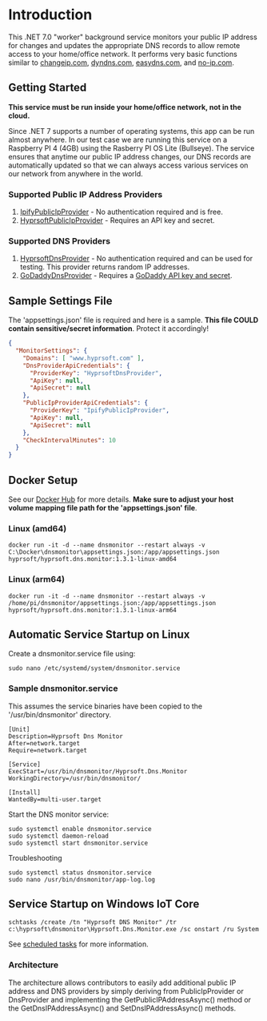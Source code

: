 # Introduction 
This .NET 7.0 "worker" background service monitors your public IP address for changes and updates the appropriate DNS records to allow remote access to your home/office network.
It performs very basic functions similar to [changeip.com](https://changeip.com), [dyndns.com](https://dyndns.com), [easydns.com](https://easydns.com), and [no-ip.com](https://noip.com).

## Getting Started
<b>This service must be run inside your home/office network, not in the cloud.</b>

Since .NET 7 supports a number of operating systems, this app can be run almost anywhere.
In our test case we are running this service on a Raspberry PI 4 (4GB) using the Rasberry PI OS Lite (Bullseye).
The service ensures that anytime our public IP address changes, our DNS records are automatically updated so that we can always access various services on our network from anywhere in the world.

### Supported Public IP Address Providers
1. [IpifyPublicIpProvider](https://www.ipify.org/) - No authentication required and is free.
2. [HyprsoftPublicIpProvider](https://hyprsoftidentity.azurewebsites.net/) - Requires an API key and secret.

### Supported DNS Providers
1. [HyprsoftDnsProvider](https://www.hyprsoft.com/) - No authentication required and can be used for testing.  This provider returns random IP addresses.
2. [GoDaddyDnsProvider](https://www.godaddy.com/) - Requires a [GoDaddy API key and secret](https://developer.godaddy.com/keys).

## Sample Settings File
The 'appsettings.json' file is required and here is a sample.  <b>This file COULD contain sensitive/secret information</b>.  Protect it accordingly!
~~~json
{
  "MonitorSettings": {
    "Domains": [ "www.hyprsoft.com" ],
    "DnsProviderApiCredentials": {
      "ProviderKey": "HyprsoftDnsProvider",
      "ApiKey": null,
      "ApiSecret": null
    },
    "PublicIpProviderApiCredentials": {
      "ProviderKey": "IpifyPublicIpProvider",
      "ApiKey": null,
      "ApiSecret": null
    },
    "CheckIntervalMinutes": 10
  }
}
~~~

## Docker Setup
See our [Docker Hub](https://hub.docker.com/repository/docker/hyprsoft/hyprsoft.dns.monitor) for more details.  <b>Make sure to adjust your host volume mapping file path for the 'appsettings.json' file</b>.
### Linux (amd64)
```
docker run -it -d --name dnsmonitor --restart always -v C:\Docker\dnsmonitor\appsettings.json:/app/appsettings.json hyprsoft/hyprsoft.dns.monitor:1.3.1-linux-amd64
```
### Linux (arm64)
```
docker run -it -d --name dnsmonitor --restart always -v /home/pi/dnsmonitor/appsettings.json:/app/appsettings.json hyprsoft/hyprsoft.dns.monitor:1.3.1-linux-arm64
```

## Automatic Service Startup on Linux
Create a dnsmonitor.service file using:
```
sudo nano /etc/systemd/system/dnsmonitor.service
```

### Sample dnsmonitor.service
This assumes the service binaries have been copied to the '/usr/bin/dnsmonitor' directory.
```
[Unit]
Description=Hyprsoft Dns Monitor
After=network.target
Require=network.target

[Service]
ExecStart=/usr/bin/dnsmonitor/Hyprsoft.Dns.Monitor
WorkingDirectory=/usr/bin/dnsmonitor/

[Install]
WantedBy=multi-user.target
```

Start the DNS monitor service:
```
sudo systemctl enable dnsmonitor.service
sudo systemctl daemon-reload
sudo systemctl start dnsmonitor.service
```
Troubleshooting
```
sudo systemctl status dnsmonitor.service
sudo nano /usr/bin/dnsmonitor/app-log.log
```

## Service Startup on Windows IoT Core
```
schtasks /create /tn "Hyprsoft DNS Monitor" /tr c:\hyprsoft\dnsmonitor\Hyprsoft.Dns.Monitor.exe /sc onstart /ru System
```
See [scheduled tasks](https://docs.microsoft.com/en-us/windows/desktop/taskschd/schtasks) for more information.

### Architecture
The architecture allows contributors to easily add additional public IP address and DNS providers by simply deriving from PublicIpProvider or DnsProvider and implementing the GetPublicIPAddressAsync() method or the GetDnsIPAddressAsync() and SetDnsIPAddressAsync() methods.

